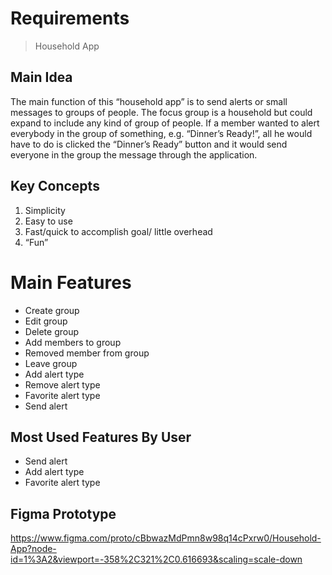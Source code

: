# Requirements
> Household App

## Main Idea

The main function of this “household app” is to send alerts or small messages to groups of people. The focus group is a household but could expand to include any kind of group of people. If a member wanted to alert everybody in the group of something, e.g. “Dinner’s Ready!”, all he would have to do is clicked the “Dinner’s Ready” button and it would send everyone in the group the message through the application.

## Key Concepts

1. Simplicity
2. Easy to use
3. Fast/quick to accomplish goal/ little overhead
4. “Fun”

# Main Features

- Create group
- Edit group
- Delete group
- Add members to group
- Removed member from group
- Leave group
- Add alert type
- Remove alert type
- Favorite alert type
- Send alert

## Most Used Features By User

- Send alert
- Add alert type
- Favorite alert type

## Figma Prototype

https://www.figma.com/proto/cBbwazMdPmn8w98q14cPxrw0/Household-App?node-id=1%3A2&viewport=-358%2C321%2C0.616693&scaling=scale-down